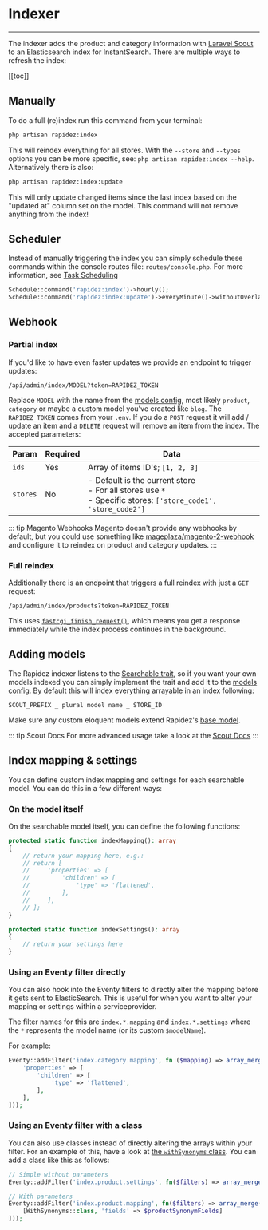 # Indexer

---

The indexer adds the product and category information with [Laravel Scout](https://laravel.com/docs/12.x/scout) to an Elasticsearch index for InstantSearch. There are multiple ways to refresh the index:

[[toc]]

## Manually

To do a full (re)index run this command from your terminal: 

```bash
php artisan rapidez:index
```

This will reindex everything for all stores. With the `--store` and `--types` options you can be more specific, see: `php artisan rapidez:index --help`. Alternatively there is also: 

```bash
php artisan rapidez:index:update
```

This will only update changed items since the last index based on the "updated at" column set on the model. This command will not remove anything from the index!

## Scheduler

Instead of manually triggering the index you can simply schedule these commands within the console routes file: `routes/console.php`. For more information, see [Task Scheduling](https://laravel.com/docs/12.x/scheduling)

```php
Schedule::command('rapidez:index')->hourly();
Schedule::command('rapidez:index:update')->everyMinute()->withoutOverlapping();
```

## Webhook

### Partial index

If you'd like to have even faster updates we provide an endpoint to trigger updates: 

```
/api/admin/index/MODEL?token=RAPIDEZ_TOKEN
```

Replace `MODEL` with the name from the [models config](https://github.com/rapidez/core/blob/master/config/rapidez/models.php), most likely `product`, `category` or maybe a custom model you've created like `blog`. The `RAPIDEZ_TOKEN` comes from your `.env`. If you do a `POST` request it will add / update an item and a `DELETE` request will remove an item from the index. The accepted parameters:

| Param    | Required | Data  |
| -------- | -------- | ----- |
| `ids`    | Yes      | Array of items ID's; `[1, 2, 3]` |
| `stores` | No       | - Default is the current store<br>- For all stores use `*`<br>- Specific stores: `['store_code1', 'store_code2']` |

::: tip Magento Webhooks
Magento doesn't provide any webhooks by default, but you could use something like [mageplaza/magento-2-webhook](https://github.com/mageplaza/magento-2-webhook) and configure it to reindex on product and category updates.
:::

### Full reindex

Additionally there is an endpoint that triggers a full reindex with just a `GET` request:

```
/api/admin/index/products?token=RAPIDEZ_TOKEN
```

This uses [`fastcgi_finish_request()`](https://www.php.net/fastcgi_finish_request), which means you get a response immediately while the index process continues in the background.

## Adding models

The Rapidez indexer listens to the [Searchable trait](https://github.com/rapidez/core/blob/master/src/Models/Traits/Searchable.php), so if you want your own models indexed you can simply implement the trait and add it to the [models config](extending.md#models). By default this will index everything arrayable in an index following:
```
SCOUT_PREFIX _ plural model name _ STORE_ID
```

Make sure any custom eloquent models extend Rapidez's [base model](https://github.com/rapidez/core/blob/master/src/Models/Model.php).

::: tip Scout Docs
For more advanced usage take a look at the [Scout Docs](https://laravel.com/docs/12.x/scout)
:::

## Index mapping & settings

You can define custom index mapping and settings for each searchable model. You can do this in a few different ways:

### On the model itself

On the searchable model itself, you can define the following functions:

```php
protected static function indexMapping(): array
{
    // return your mapping here, e.g.:
    // return [
    //     'properties' => [
    //         'children' => [
    //             'type' => 'flattened',
    //         ],
    //     ],
    // ];
}

protected static function indexSettings(): array
{
    // return your settings here
}
```

### Using an Eventy filter directly

You can also hook into the Eventy filters to directly alter the mapping before it gets sent to ElasticSearch. This is useful for when you want to alter your mapping or settings within a serviceprovider.

The filter names for this are `index.*.mapping` and `index.*.settings` where the `*` represents the model name (or its custom `$modelName`).

For example:

```php
Eventy::addFilter('index.category.mapping', fn ($mapping) => array_merge_recursive($mapping, [
    'properties' => [
        'children' => [
            'type' => 'flattened',
        ],
    ],
]));
```

### Using an Eventy filter with a class

You can also use classes instead of directly altering the arrays within your filter. For an example of this, have a look at [the `withSynonyms` class](https://github.com/rapidez/core/blob/master/src/Index/WithSynonyms.php). You can add a class like this as follows:

```php
// Simple without parameters
Eventy::addFilter('index.product.settings', fn($filters) => array_merge($filters ?: [], [WithSynonyms::class]));

// With parameters
Eventy::addFilter('index.product.mapping', fn($filters) => array_merge($filters ?: [], [
    [WithSynonyms::class, 'fields' => $productSynonymFields]
]));
```
